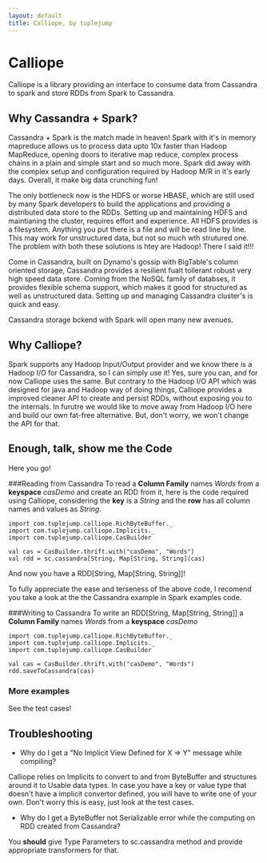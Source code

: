 ```yaml
---
layout: default
title: Calliope, by tuplejump
---
```

# Calliope

Calliope is a library providing an interface to consume data from Cassandra to spark and store RDDs from Spark to Cassandra.

Why Cassandra + Spark?
----------------------
Cassandra + Spark is the match made in heaven! Spark with it's in memory mapreduce allows us to process data upto 10x faster than Hadoop MapReduce, opening doors to iterative map reduce, complex process chains in a plain and simple start and so much more. Spark did away with the complex setup and configuration required by Hadoop M/R in it's early days. Overall, it make big data crunching fun!

The only bottleneck now is the HDFS or worse HBASE, which are still used by many Spark developers to build the applications and providing a distributed data store to the RDDs. Setting up and maintaining HDFS and maintianing the cluster, requires effort and experience. All HDFS provides is a filesystem. Anything you put there is a file and will be read line by line. This may work for unstructured data, but not so much wth strutured one. The problem with both these solutions is htey are Hadoop! There I said it!!!

Come in Cassandra, built on Dynamo's gossip with BigTable's column oriented storage, Cassandra provides a resilient fualt tollerant robust very high speed data store. Coming from the NoSQL family of databses, it provides flexible schema support, which makes it good for structured as well as unstructured data. Setting up and managing Cassandra cluster's is quick and easy.

Cassandra storage bckend with Spark will open many new avenues.

Why Calliope?
------------
Spark supports any Hadoop Input/Output provider and we know there is a Hadoop I/O for Cassandra, so I can simply use it! 
Yes, sure you can, and for now Calliope uses the same. But contrary to the Hadoop I/O API which was designed for java and Hadoop way of doing things, Calliope provides a improved cleaner API to create and persist RDDs, without exposing you to the internals. In furutre we would like to move away from Hadoop I/O here and build our own fat-free alternative. But, don't worry, we won't change the API for that.

Enough, talk, show me the Code
------------------------------
Here you go!

###Reading from Cassandra
To read a **Column Family** names *Words* from a **keyspace** *casDemo* and create an RDD from it, here is the code required using Calliope, considering the **key** is a *String* and the **row** has all column names and values as *String*.

```
import com.tuplejump.calliope.RichByteBuffer._
import com.tuplejump.calliope.Implicits._
import com.tuplejump.calliope.CasBuilder

val cas = CasBuilder.thrift.with("casDemo", "Words")
val rdd = sc.cassandra[String, Map[String, String](cas)

```

And now you have a RDD[String, Map[String, String]]!

To fully appreciate the ease and terseness of the above code, I recomend you take a look at the the Cassandra example in Spark examples code.

###Writing to Cassandra
To write an RDD[String, Map[String, String]] a **Column Family** names *Words* from a **keyspace** *casDemo* 

```
import com.tuplejump.calliope.RichByteBuffer._
import com.tuplejump.calliope.Implicits._
import com.tuplejump.calliope.CasBuilder

val cas = CasBuilder.thrift.with("casDemo", "Words")
rdd.saveToCassandra(cas)
```

### More examples
See the test cases!

Troubleshooting
---------------

* Why do I get a "No Implicit View Defined for X => Y" message while compiling?

Calliope relies on Implicits to convert to and from ByteBuffer and structures around it to Usable data types. In case you have a key or value type that doesn't have a implicit convertor defined, you will have to write one of your own. Don't worry this is easy, just look at the test cases.

* Why do I get a ByteBuffer not Serializable error while the computing on RDD created from Cassandra?

You **should** give Type Parameters to sc.cassandra method and provide appropriate transformers for that.

